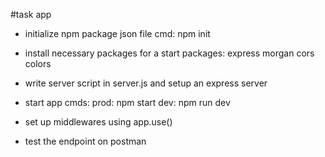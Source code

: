 #task app

- initialize npm package json file
  cmd: npm init
- install necessary packages for a start
  packages: express morgan cors colors
- write server script in server.js and setup an express server

- start app cmds:
  prod: npm start
  dev: npm run dev

- set up middlewares using app.use()
- test the endpoint on postman
